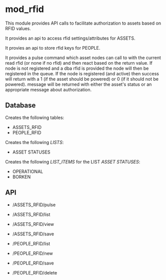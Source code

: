 mod_rfid
===========

This module provides API calls to facilitate authorization to assets based on RFID values.  

It provides an api to access rfid settings/attributes for ASSETS.

It provies an api to store rfid keys for PEOPLE.

It provides a pulse command which asset nodes can call to with the current read rfid (or none if no rfid) and then react based on the return value.  If node is not registered and a dba rfid is provided the node will then be registered in the queue.  If the node is registered (and active) then success will return with a 1 (if the asset should be powered) or 0 (if it should not be powered).  message will be returned with either the asset's status or an appropriate message about authorization.


Database
--------

Creates the following tables:
 - ASSETS_RFID
 - PEOPLE_RFID

Creates the following *LISTS*:
 - ASSET STATUSES

Creates the following *LIST_ITEMS* for the LIST *ASSET STATUSES*:
 - OPERATIONAL
 - BORKEN

API
---

- /ASSETS_RFID/pulse

- /ASSETS_RFID/list
- /ASSETS_RFID/view
- /ASSETS_RFID/save

- /PEOPLE_RFID/list
- /PEOPLE_RFID/new
- /PEOPLE_RFID/save
- /PEOPLE_RFID/delete
